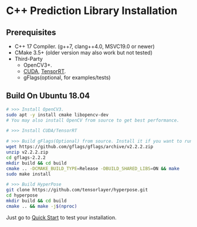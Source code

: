 # C++ Prediction Library Installation

## Prerequisites

* C++ 17 Compiler. (g++7, clang++4.0, MSVC19.0 or newer)
* CMake 3.5+ (older version may also work but not tested)
* Third-Party
    * OpenCV3+.
    * [CUDA](https://developer.nvidia.com/cuda-downloads), [TensorRT](https://docs.nvidia.com/deeplearning/tensorrt/archives/tensorrt_304/tensorrt-install-guide/index.html).
    * gFlags(optional, for examples/tests)

## Build On Ubuntu 18.04

```bash
# >>> Install OpenCV3.
sudo apt -y install cmake libopencv-dev 
# You may also install OpenCV from source to get best performance.

# >>> Install CUDA/TensorRT

# >>> Build gFlags(Optional) from source. Install it if you want to run the examples.
wget https://github.com/gflags/gflags/archive/v2.2.2.zip
unzip v2.2.2.zip
cd gflags-2.2.2
mkdir build && cd build
cmake .. -DCMAKE_BUILD_TYPE=Release -DBUILD_SHARED_LIBS=ON && make
sudo make install

# >>> Build HyperPose
git clone https://github.com/tensorlayer/hyperpose.git
cd hyperpose
mkdir build && cd build
cmake .. && make -j$(nproc)
```

Just go to [Quick Start](../quick_start/prediction.md) to test your installation.